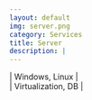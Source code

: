 ```yaml
---
layout: default
img: server.png
category: Services
title: Server
description: |
---
```

| Windows, Linux |<br>
| Virtualization, DB |<br>
